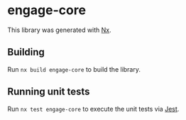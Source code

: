 # engage-core

This library was generated with [Nx](https://nx.dev).

## Building

Run `nx build engage-core` to build the library.

## Running unit tests

Run `nx test engage-core` to execute the unit tests via [Jest](https://jestjs.io).
